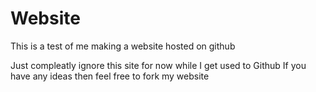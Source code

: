 # Website
This is a test of me making a website hosted on github

Just compleatly ignore this site for now while I get used to Github
If you have any ideas then feel free to fork my website